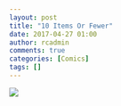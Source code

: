 ```yaml
---
layout: post
title: "10 Items Or Fewer"
date: 2017-04-27 01:00
author: rcadmin
comments: true
categories: [Comics]
tags: []
---
```

<a href="../comics/2017/04/27/10-items-or-fewer/"><img src="http://dl.bitsmack.com/comics/20170427.jpg" /></a>
